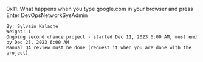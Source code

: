 0x11. What happens when you type google.com in your browser and press Enter
DevOpsNetworkSysAdmin

    By: Sylvain Kalache
    Weight: 1
    Ongoing second chance project - started Dec 11, 2023 6:00 AM, must end by Dec 25, 2023 6:00 AM
    Manual QA review must be done (request it when you are done with the project)
